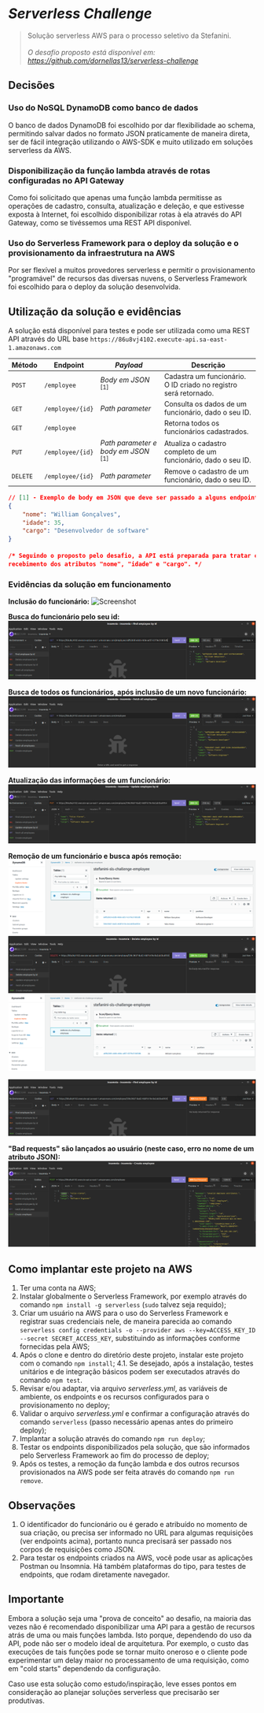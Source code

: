 # _Serverless Challenge_

> Solução serverless AWS para o processo seletivo da Stefanini.<br><br>_O desafio proposto está disponível em: https://github.com/dornellas13/serverless-challenge_

## Decisões

### Uso do NoSQL DynamoDB como banco de dados

O banco de dados DynamoDB foi escolhido por dar flexibilidade ao schema, permitindo salvar dados no formato JSON praticamente de maneira direta, ser de fácil integração utilizando o AWS-SDK e muito utilizado em soluções serverless da AWS.

### Disponibilização da função lambda através de rotas configuradas no API Gateway

Como foi solicitado que apenas uma função lambda permitisse as operações de cadastro, consulta, atualização e deleção, e que estivesse exposta à Internet, foi escolhido disponibilizar rotas à ela através do API Gateway, como se tivéssemos uma REST API disponível.

### Uso do Serverless Framework para o deploy da solução e o provisionamento da infraestrutura na AWS

Por ser flexível a muitos provedores serverless e permitir o provisionamento "programável" de recursos das diversas nuvens, o Serverless Framework foi escolhido para o deploy da solução desenvolvida.

## Utilização da solução e evidências

A solução está disponível para testes e pode ser utilizada como uma REST API através do URL base `https://86u8vj4102.execute-api.sa-east-1.amazonaws.com`

| Método   | Endpoint         | _Payload_                                      | Descrição                                                        |
| -------- | ---------------- | ---------------------------------------------- | ---------------------------------------------------------------- |
| `POST`   | `/employee`      | _Body em JSON_ <sup>[1]</sup>                  | Cadastra um funcionário. O ID criado no registro será retornado. |
| `GET`    | `/employee/{id}` | _Path parameter_                               | Consulta os dados de um funcionário, dado o seu ID.              |
| `GET`    | `/employee`      |                                                | Retorna todos os funcionários cadastrados.                       |
| `PUT`    | `/employee/{id}` | _Path parameter e body em JSON_ <sup>[1]</sup> | Atualiza o cadastro completo de um funcionário, dado o seu ID.   |
| `DELETE` | `/employee/{id}` | _Path parameter_                               | Remove o cadastro de um funcionário, dado o seu ID.              |

```json
// [1] - Exemplo de body em JSON que deve ser passado a alguns endpoints:
{
    "nome": "William Gonçalves",
    "idade": 35,
    "cargo": "Desenvolvedor de software"
}

/* Seguindo o proposto pelo desafio, a API está preparada para tratar o
recebimento dos atributos "nome", "idade" e "cargo". */
```

### Evidências da solução em funcionamento

**Inclusão do funcionário:**
<img alt="Screenshot" title="Inclusão do funcionário" src="screenshots/inclusão.png" />

**Busca do funcionário pelo seu id:**
<img alt="Screenshot" title="Busca do funcionário" src="screenshots/busca.png" />

**Busca de todos os funcionários, após inclusão de um novo funcionário:**
<img alt="Screenshot" title="Busca de todos os funcionários" src="screenshots/busca por todos.png" />

**Atualização das informações de um funcionário:**
<img alt="Screenshot" title="Atualização do funcionário" src="screenshots/atualização.png" />

**Remoção de um funcionário e busca após remoção:**
<img alt="Screenshot" title="DynamoDB antes da remoção" src="screenshots/dynamodb antes remoção.png" />
<img alt="Screenshot" title="Remoção do funcionário" src="screenshots/remoção.png" />
<img alt="Screenshot" title="DynamoDB após a remoção" src="screenshots/dynamodb após remoção.png" />

<img alt="Screenshot" title="Busca por funcionário removido" src="screenshots/busca após remoção.png" />

**"Bad requests" são lançados ao usuário (neste caso, erro no nome de um atributo JSON):**
<img alt="Screenshot" title="Bad request" src="screenshots/bad request.png" />

## Como implantar este projeto na AWS

1. Ter uma conta na AWS;
2. Instalar globalmente o Serverless Framework, por exemplo através do comando `npm install -g serverless` (`sudo` talvez seja requido);
3. Criar um usuário na AWS para o uso do Serverless Framework e registrar suas credenciais nele, de maneira parecida ao comando `serverless config credentials -o --provider aws --key=ACCESS_KEY_ID --secret SECRET_ACCESS_KEY`, substituindo as informações conforme fornecidas pela AWS;
4. Após o clone e dentro do diretório deste projeto, instalar este projeto com o comando `npm install`;
   4.1. Se desejado, após a instalação, testes unitários e de integração básicos podem ser executados através do comando `npm test`.
5. Revisar e/ou adaptar, via arquivo _serverless.yml_, as variáveis de ambiente, os endpoints e os recursos configurados para o provisionamento no deploy;
6. Validar o arquivo _serverless.yml_ e confirmar a configuração através do comando `serverless` (passo necessário apenas antes do primeiro deploy);
7. Implantar a solução através do comando `npm run deploy`;
8. Testar os endpoints disponibilizados pela solução, que são informados pelo Serverless Framework ao fim do processo de deploy;
9. Após os testes, a remoção da função lambda e dos outros recursos provisionados na AWS pode ser feita através do comando `npm run remove`.

## Observações

1. O identificador do funcionário ou é gerado e atribuído no momento de sua criação, ou precisa ser informado no URL para algumas requisições (ver endpoints acima), portanto nunca precisará ser passado nos corpos de requisições como JSON.
2. Para testar os endpoints criados na AWS, você pode usar as aplicações Postman ou Insomnia. Há também plataformas do tipo, para testes de endpoints, que rodam diretamente navegador.

## Importante

Embora a solução seja uma "prova de conceito" ao desafio, na maioria das vezes não é recomendado disponibilizar uma API para a gestão de recursos atrás de uma ou mais funções lambda. Isto porque, dependendo do uso da API, pode não ser o modelo ideal de arquitetura. Por exemplo, o custo das execuções de tais funções pode se tornar muito oneroso e o cliente pode experimentar um delay maior no processamento de uma requisição, como em "cold starts" dependendo da configuração.

Caso use esta solução como estudo/inspiração, leve esses pontos em consideração ao planejar soluções serverless que precisarão ser produtivas.
